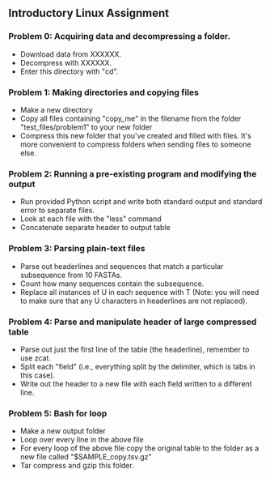 ## Introductory Linux Assignment



### Problem 0: Acquiring data and decompressing a folder.
- Download data from XXXXXX.
- Decompress with XXXXXX.
- Enter this directory with "cd".

### Problem 1: Making directories and copying files
- Make a new directory
- Copy all files containing "copy_me" in the filename from the folder "test_files/problem1" to your new folder
- Compress this new folder that you've created and filled with files. It's more convenient to compress folders when sending files to someone else.

### Problem 2: Running a pre-existing program and modifying the output
- Run provided Python script and write both standard output and standard error to separate files.
- Look at each file with the "less" command
- Concatenate separate header to output table

### Problem 3: Parsing plain-text files
- Parse out headerlines and sequences that match a particular subsequence from 10 FASTAs.
- Count how many sequences contain the subsequence.
- Replace all instances of U in each sequence with T (Note: you will need to make sure that any U characters in headerlines are not replaced).

### Problem 4: Parse and manipulate header of large compressed table
- Parse out just the first line of the table (the headerline), remember to use zcat.
- Split each "field" (i.e., everything split by the delimiter, which is tabs in this case).
- Write out the header to a new file with each field written to a different line.

### Problem 5: Bash for loop
- Make a new output folder
- Loop over every line in the above file
- For every loop of the above file copy the original table to the folder as a new file called "$SAMPLE_copy.tsv.gz"
- Tar compress and gzip this folder.
